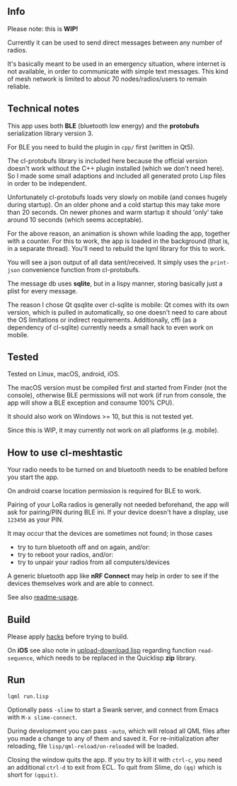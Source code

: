 
Info
----

Please note: this is **WIP!**

Currently it can be used to send direct messages between any number of radios.

It's basically meant to be used in an emergency situation, where internet is
not available, in order to communicate with simple text messages. This kind of
mesh network is limited to about 70 nodes/radios/users to remain reliable.



Technical notes
---------------

This app uses both **BLE** (bluetooth low energy) and the **protobufs**
serialization library version 3.

For BLE you need to build the plugin in `cpp/` first (written in Qt5).

The cl-protobufs library is included here because the official version doesn't
work without the C++ plugin installed (which we don't need here). So I made
some small adaptions and included all generated proto Lisp files in order to be
independent.

Unfortunately cl-protobufs loads very slowly on mobile (and conses hugely
during startup). On an older phone and a cold startup this may take more than
20 seconds. On newer phones and warm startup it should 'only' take around 10
seconds (which seems acceptable).

For the above reason, an animation is shown while loading the app, together
with a counter. For this to work, the app is loaded in the background (that is,
in a separate thread). You'll need to rebuild the lqml library for this to
work.

You will see a json output of all data sent/received. It simply uses the
`print-json` convenience function from cl-protobufs.

The message db uses **sqlite**, but in a lispy manner, storing basically just a
plist for every message.

The reason I chose Qt qsqlite over cl-sqlite is mobile: Qt comes with its own
version, which is pulled in automatically, so one doesn't need to care about
the OS limitations or indirect requirements. Additionally, cffi (as a
dependency of cl-sqlite) currently needs a small hack to even work on mobile.



Tested
------

Tested on Linux, macOS, android, iOS.

The macOS version must be compiled first and started from Finder (not the
console), otherwise BLE permissions will not work (if run from console, the app
will show a BLE exception and consume 100% CPU).

It should also work on Windows >= 10, but this is not tested yet.

Since this is WIP, it may currently not work on all platforms (e.g. mobile).



How to use cl-meshtastic
------------------------

Your radio needs to be turned on and bluetooth needs to be enabled before you
start the app.

On android coarse location permission is required for BLE to work.

Pairing of your LoRa radios is generally not needed beforehand, the app will
ask for pairing/PIN during BLE ini. If your device doesn't have a display, use
`123456` as your PIN.

It may occur that the devices are sometimes not found; in those cases

* try to turn bluetooth off and on again, and/or:
* try to reboot your radios, and/or:
* try to unpair your radios from all computers/devices

A generic bluetooth app like **nRF Connect** may help in order to see if the
devices themselves work and are able to connect.

See also [readme-usage](readme-usage.md).


Build
-----

Please apply [hacks](hacks/) before trying to build.

On **iOS** see also note in [upload-download.lisp](lisp/upload-download.lisp)
regarding function `read-sequence`, which needs to be replaced in the Quicklisp
**zip** library.


Run
---
```
lqml run.lisp
```
Optionally pass `-slime` to start a Swank server, and connect from Emacs with
`M-x slime-connect`.

During development you can pass `-auto`, which will reload all QML files after
you made a change to any of them and saved it. For re-initialization after
reloading, file `lisp/qml-reload/on-reloaded` will be loaded.

Closing the window quits the app. If you try to kill it with `ctrl-c`, you need
an additional `ctrl-d` to exit from ECL. To quit from Slime, do `(qq)` which is
short for `(qquit)`.

